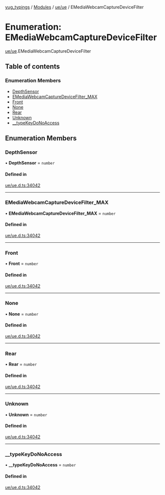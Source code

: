 [yug_typings](../README.md) / [Modules](../modules.md) / [ue/ue](../modules/ue_ue.md) / EMediaWebcamCaptureDeviceFilter

# Enumeration: EMediaWebcamCaptureDeviceFilter

[ue/ue](../modules/ue_ue.md).EMediaWebcamCaptureDeviceFilter

## Table of contents

### Enumeration Members

- [DepthSensor](ue_ue.EMediaWebcamCaptureDeviceFilter.md#depthsensor)
- [EMediaWebcamCaptureDeviceFilter\_MAX](ue_ue.EMediaWebcamCaptureDeviceFilter.md#emediawebcamcapturedevicefilter_max)
- [Front](ue_ue.EMediaWebcamCaptureDeviceFilter.md#front)
- [None](ue_ue.EMediaWebcamCaptureDeviceFilter.md#none)
- [Rear](ue_ue.EMediaWebcamCaptureDeviceFilter.md#rear)
- [Unknown](ue_ue.EMediaWebcamCaptureDeviceFilter.md#unknown)
- [\_\_typeKeyDoNoAccess](ue_ue.EMediaWebcamCaptureDeviceFilter.md#__typekeydonoaccess)

## Enumeration Members

### DepthSensor

• **DepthSensor** = `number`

#### Defined in

[ue/ue.d.ts:34042](https://github.com/YugMetaverse/yug_typings/blob/25cad34/ue/ue.d.ts#L34042)

___

### EMediaWebcamCaptureDeviceFilter\_MAX

• **EMediaWebcamCaptureDeviceFilter\_MAX** = `number`

#### Defined in

[ue/ue.d.ts:34042](https://github.com/YugMetaverse/yug_typings/blob/25cad34/ue/ue.d.ts#L34042)

___

### Front

• **Front** = `number`

#### Defined in

[ue/ue.d.ts:34042](https://github.com/YugMetaverse/yug_typings/blob/25cad34/ue/ue.d.ts#L34042)

___

### None

• **None** = `number`

#### Defined in

[ue/ue.d.ts:34042](https://github.com/YugMetaverse/yug_typings/blob/25cad34/ue/ue.d.ts#L34042)

___

### Rear

• **Rear** = `number`

#### Defined in

[ue/ue.d.ts:34042](https://github.com/YugMetaverse/yug_typings/blob/25cad34/ue/ue.d.ts#L34042)

___

### Unknown

• **Unknown** = `number`

#### Defined in

[ue/ue.d.ts:34042](https://github.com/YugMetaverse/yug_typings/blob/25cad34/ue/ue.d.ts#L34042)

___

### \_\_typeKeyDoNoAccess

• **\_\_typeKeyDoNoAccess** = `number`

#### Defined in

[ue/ue.d.ts:34042](https://github.com/YugMetaverse/yug_typings/blob/25cad34/ue/ue.d.ts#L34042)
